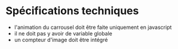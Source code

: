 # Spécifications techniques

- l'animation du carrousel doit être faite uniquement en javascript
- il ne doit pas y avoir de variable globale
- un compteur d'image doit être intégré
